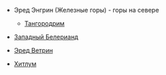 *   Эред Энгрин (Железные горы) - горы на севере
    *   [Тангородрим](Тангородрим.md)


*   [Западный Белерианд](Западный%20Белерианд.md)
*   [Эред Ветрин](Эред%20Ветрин.md)
*   [Хитлум](Хитлум.md)
